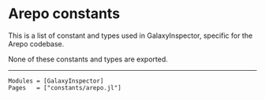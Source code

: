 # Arepo constants

This is a list of constant and types used in GalaxyInspector, specific for the Arepo codebase.

None of these constants and types are exported.

---

```@autodocs
Modules = [GalaxyInspector]
Pages   = ["constants/arepo.jl"]
```